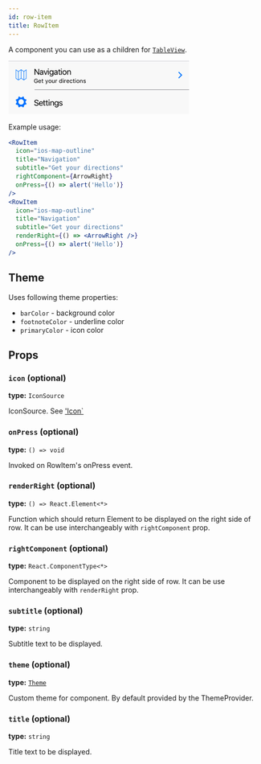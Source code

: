 ```yaml
---
id: row-item
title: RowItem
---
```


A component you can use as a children for [`TableView`](table-view.html).

![RowItem component](assets/row-item.png)

Example usage:
```jsx
<RowItem
  icon="ios-map-outline"
  title="Navigation"
  subtitle="Get your directions"
  rightComponent={ArrowRight}
  onPress={() => alert('Hello')}
/>
<RowItem
  icon="ios-map-outline"
  title="Navigation"
  subtitle="Get your directions"
  renderRight={() => <ArrowRight />}
  onPress={() => alert('Hello')}
/>
```

## Theme
Uses following theme properties:
- `barColor` - background color
- `footnoteColor` - underline color
- `primaryColor` - icon color

## Props

### `icon` (optional)
**type:** `IconSource`

IconSource. See ['Icon`](icon.html#name)

### `onPress` (optional)
**type:** `() => void`

Invoked on RowItem's onPress event.

### `renderRight` (optional)
**type:** `() => React.Element<*>`  

Function which should return Element to be displayed on the right side of row.
It can be use interchangeably with `rightComponent` prop.

### `rightComponent` (optional)
**type:** `React.ComponentType<*>`

Component to be displayed on the right side of row. It can be use interchangeably with `renderRight` prop.

### `subtitle` (optional)
**type:** `string`

Subtitle text to be displayed.

### `theme` (optional)
**type:** [`Theme`](theme.html)

Custom theme for component. By default provided by the ThemeProvider.

### `title` (optional)
**type:** `string`

Title text to be displayed.
